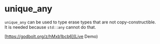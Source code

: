 # unique_any

`unique_any` can be used to type erase types that are not copy-constructible. It is needed because `std::any` cannot do that.

[https://godbolt.org/z/hMxb1bcb6](Live Demo)
